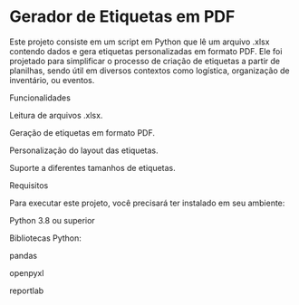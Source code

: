 <h1>Gerador de Etiquetas em PDF</h1>

Este projeto consiste em um script em Python que lê um arquivo .xlsx contendo dados e gera etiquetas personalizadas em formato PDF. Ele foi projetado para simplificar o processo de criação de etiquetas a partir de planilhas, sendo útil em diversos contextos como logística, organização de inventário, ou eventos.

Funcionalidades

Leitura de arquivos .xlsx.

Geração de etiquetas em formato PDF.

Personalização do layout das etiquetas.

Suporte a diferentes tamanhos de etiquetas.

Requisitos

Para executar este projeto, você precisará ter instalado em seu ambiente:

Python 3.8 ou superior

Bibliotecas Python:

pandas

openpyxl

reportlab
